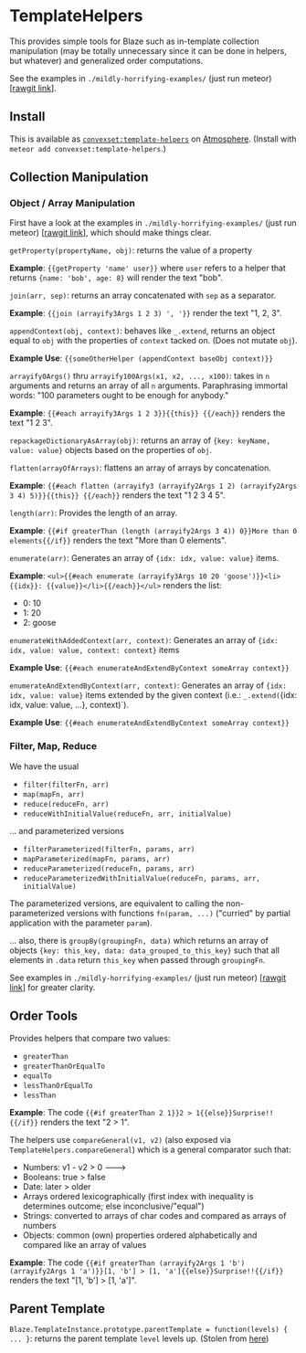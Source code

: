 # TemplateHelpers

This provides simple tools for Blaze such as in-template collection manipulation (may be totally unnecessary since it can be done in helpers, but whatever) and generalized order computations.

See the examples in `./mildly-horrifying-examples/` (just run meteor) [[rawgit link](https://rawgit.com/convexset/meteor-template-helpers/master/public/sample_output.html)].

## Install

This is available as [`convexset:template-helpers`](https://atmospherejs.com/convexset/template-helpers) on [Atmosphere](https://atmospherejs.com/). (Install with `meteor add convexset:template-helpers`.)

## Collection Manipulation

### Object / Array Manipulation

First have a look at the examples in `./mildly-horrifying-examples/` (just run meteor) [[rawgit link](https://rawgit.com/convexset/meteor-template-helpers/master/public/sample_output.html)], which should make things clear.

`getProperty(propertyName, obj)`: returns the value of a property

**Example**: `{{getProperty 'name' user}}` where `user` refers to a helper that returns `{name: 'bob', age: 8}` will render the text "bob".

`join(arr, sep)`: returns an array concatenated with `sep` as a separator.

**Example**: `{{join (arrayify3Args 1 2 3) ', '}}` render the text "1, 2, 3".

`appendContext(obj, context)`: behaves like `_.extend`, returns an object equal to `obj` with the properties of `context` tacked on. (Does not mutate `obj`).

**Example Use**: `{{someOtherHelper (appendContext baseObj context)}}`

`arrayify0Args()` thru `arrayify100Args(x1, x2, ..., x100)`: takes in `n` arguments and returns an array of all `n` arguments. Paraphrasing immortal words: "100 parameters ought to be enough for anybody."

**Example**: `{{#each arrayify3Args 1 2 3}}{{this}} {{/each}}` renders the text "1 2 3".

`repackageDictionaryAsArray(obj)`: returns an array of `{key: keyName, value: value}` objects based on the properties of `obj`.

`flatten(arrayOfArrays)`: flattens an array of arrays by concatenation.

**Example**: `{{#each flatten (arrayify3 (arrayify2Args 1 2) (arrayify2Args 3 4) 5)}}{{this}} {{/each}}` renders the text "1 2 3 4 5".

`length(arr)`: Provides the length of an array.

**Example**: `{{#if greaterThan (length (arrayify2Args 3 4)) 0}}More than 0 elements{{/if}}` renders the text "More than 0 elements".

`enumerate(arr)`: Generates an array of `{idx: idx, value: value}` items.

**Example**: `<ul>{{#each enumerate (arrayify3Args 10 20 'goose')}}<li>{{idx}}: {{value}}</li>{{/each}}</ul>` renders the list:
- 0: 10
- 1: 20
- 2: goose

`enumerateWithAddedContext(arr, context)`: Generates an array of `{idx: idx, value: value, context: context}` items

**Example Use**: `{{#each enumerateAndExtendByContext someArray context}}`

`enumerateAndExtendByContext(arr, context)`: Generates an array of `{idx: idx, value: value}` items extended by the given context (i.e.: `_.extend(`{idx: idx, value: value, ...}, context)`).

**Example Use**: `{{#each enumerateAndExtendByContext someArray context}}`

### Filter, Map, Reduce

We have the usual
- `filter(filterFn, arr)`
- `map(mapFn, arr)`
- `reduce(reduceFn, arr)`
- `reduceWithInitialValue(reduceFn, arr, initialValue)`

... and parameterized versions
- `filterParameterized(filterFn, params, arr)`
- `mapParameterized(mapFn, params, arr)`
- `reduceParameterized(reduceFn, params, arr)`
- `reduceParameterizedWithInitialValue(reduceFn, params, arr, initialValue)`

The parameterized versions, are equivalent to calling the non-parameterized versions with functions `fn(param, ...)` ("curried" by partial application with the parameter `param`).

... also, there is `groupBy(groupingFn, data)` which returns an array of objects `{key: this_key, data: data_grouped_to_this_key}` such that all elements in `.data` return `this_key` when passed through `groupingFn`.


See examples in `./mildly-horrifying-examples/` (just run meteor) [[rawgit link](https://rawgit.com/convexset/meteor-template-helpers/master/public/sample_output.html)] for greater clarity.

## Order Tools

Provides helpers that compare two values:
- `greaterThan`
- `greaterThanOrEqualTo`
- `equalTo`
- `lessThanOrEqualTo`
- `lessThan`

**Example**: The code `{{#if greaterThan 2 1}}2 > 1{{else}}Surprise!!{{/if}}` renders the text "2 > 1".

The helpers use `compareGeneral(v1, v2)` (also exposed via `TemplateHelpers.compareGeneral`) which is a general comparator such that:
- Numbers: v1 - v2 > 0 --->
- Booleans: true > false
- Date: later > older
- Arrays ordered lexicographically (first index with inequality is determines outcome; else inconclusive/"equal")
- Strings: converted to arrays of char codes and compared as arrays of numbers
- Objects: common (own) properties ordered alphabetically and compared like an array of values

**Example**: The code `{{#if greaterThan (arrayify2Args 1 'b') (arrayify2Args 1 'a')}}[1, 'b'] > [1, 'a']{{else}}Surprise!!{{/if}}` renders the text "[1, 'b'] > [1, 'a']".


## Parent Template

`Blaze.TemplateInstance.prototype.parentTemplate = function(levels) { ... }`: returns the parent template `level` levels up. (Stolen from [here](http://stackoverflow.com/questions/27949407/how-to-get-the-parent-template-instance-of-the-current-template/27962713#27962713))